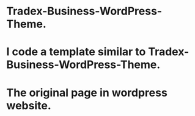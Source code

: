 # Tradex-Business-WordPress-Theme.
# I code a template similar to Tradex-Business-WordPress-Theme.
# The original page in wordpress website.
